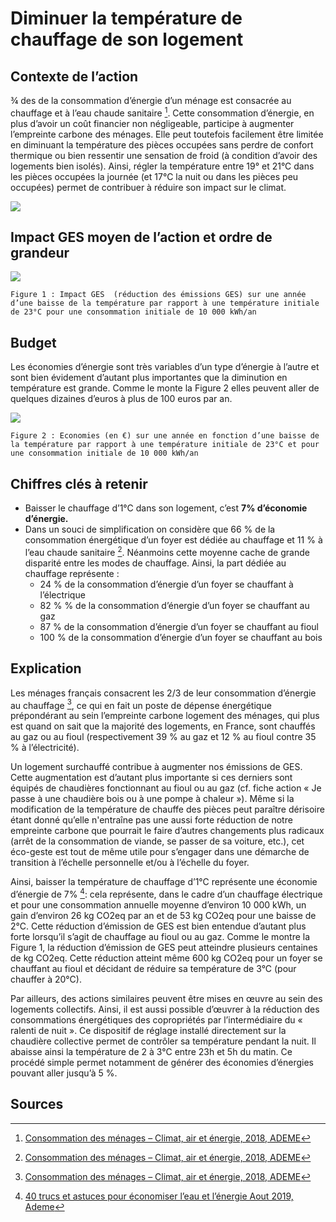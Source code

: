 # Diminuer la température de chauffage de son logement

## Contexte de l’action
¾ des de la consommation d’énergie d’un ménage est consacrée au chauffage et à l’eau chaude sanitaire [^1]. Cette consommation d’énergie, en plus d’avoir un coût financier non négligeable, participe à augmenter l’empreinte carbone des ménages. Elle peut toutefois facilement être limitée en diminuant la température des pièces occupées sans perdre de confort thermique ou bien ressentir une sensation de froid (à condition d’avoir des logements bien isolés). Ainsi, régler la température entre 19° et 21°C dans les pièces occupées la journée (et 17°C la nuit ou dans les pièces peu occupées) permet de contribuer à réduire son impact sur le climat.

![](https://ecolab-data.netlify.app/images/Chiffres-cles_limiter_temperature_logement.png)

## Impact GES moyen de l’action et ordre de grandeur

![](https://www.associationbilancarbone.fr/wp-content/uploads/2020/12/temperature-logement-fig1.jpg)

```Figure 1 : Impact GES  (réduction des émissions GES) sur une année d’une baisse de la température par rapport à une température initiale de 23°C pour une consommation initiale de 10 000 kWh/an ```

## Budget
Les économies d’énergie sont très variables d’un type d’énergie à l’autre et sont bien évidement d’autant plus importantes que la diminution en température est grande. Comme le monte la Figure 2 elles peuvent aller de quelques dizaines d’euros à plus de 100 euros par an.

![](https://www.associationbilancarbone.fr/wp-content/uploads/2020/12/temperature-logement-fig2.jpg)

```Figure 2 : Economies (en €) sur une année en fonction d’une baisse de la température par rapport à une température initiale de 23°C et pour une consommation initiale de 10 000 kWh/an ```

## Chiffres clés à retenir
- Baisser le chauffage d’1°C dans son logement, c’est **7% d’économie d’énergie.**
- Dans un souci de simplification on considère que 66 % de la consommation énergétique d’un foyer est dédiée au chauffage et 11 % à l’eau chaude sanitaire [^1]. Néanmoins cette moyenne cache de grande disparité entre les modes de chauffage. Ainsi, la part dédiée au chauffage représente :
	- 24 % de la consommation d’énergie d’un foyer se chauffant à l’électrique
	- 82 % % de la consommation d’énergie d’un foyer se chauffant au gaz
	- 87 % de la consommation d’énergie d’un foyer se chauffant au fioul
	- 100 % de la consommation d’énergie d’un foyer se chauffant au bois

## Explication
Les ménages français consacrent les 2/3 de leur consommation d’énergie au chauffage [^1], ce qui en fait un poste de dépense énergétique prépondérant au sein l’empreinte carbone logement des ménages, qui plus est quand on sait que la majorité des logements, en France, sont chauffés au gaz ou au fioul (respectivement 39 % au gaz et 12 % au fioul contre 35 % à l’électricité).

Un logement surchauffé contribue à augmenter nos émissions de GES. Cette augmentation est d’autant plus importante si ces derniers sont équipés de chaudières fonctionnant au fioul ou au gaz (cf. fiche action « Je passe à une chaudière bois ou à une pompe à chaleur »). Même si la modification de la température de chauffe des pièces peut paraître dérisoire étant donné qu’elle n'entraîne pas une aussi forte réduction de notre empreinte carbone que pourrait le faire d’autres changements plus radicaux (arrêt de la consommation de viande, se passer de sa voiture, etc.), cet éco-geste est tout de même utile pour s’engager dans une démarche de transition à l’échelle personnelle et/ou à l’échelle du foyer.

Ainsi, baisser la température de chauffage d’1°C représente une économie d’énergie de 7% [^2]: cela représente, dans le cadre d’un chauffage électrique et pour une consommation annuelle moyenne d’environ 10 000 kWh, un gain d’environ 26 kg CO2eq par an et de 53 kg CO2eq pour une baisse de 2°C. Cette réduction d’émission de GES est bien entendue d’autant plus forte lorsqu’il s’agit de chauffage au fioul ou au gaz. Comme le montre la Figure 1, la réduction d’émission de GES peut atteindre plusieurs centaines de kg CO2eq. Cette réduction atteint même 600 kg CO2eq pour un foyer se chauffant au fioul et décidant de réduire sa température de 3°C (pour chauffer à 20°C). 

Par ailleurs, des actions similaires peuvent être mises en œuvre au sein des logements collectifs. Ainsi, il est aussi possible d’œuvrer à la réduction des consommations énergétiques des copropriétés par l’intermédiaire du « ralenti de nuit ». Ce dispositif de réglage installé directement sur la chaudière collective permet de contrôler sa température pendant la nuit. Il abaisse ainsi la température de 2 à 3°C entre 23h et 5h du matin. Ce procédé simple permet notamment de générer des économies d’énergies pouvant aller jusqu’à 5 %.

## Sources
[^1]: [Consommation des ménages – Climat, air et énergie, 2018, ADEME](https://centre.ademe.fr/sites/default/files/climat-air-energie-chiffres-cles.pdf)
[^2]: [40 trucs et astuces pour économiser l’eau et l’énergie Aout 2019, Ademe](https://librairie.ademe.fr/cadic/1001/guide-pratique-economiser-eau-energie.pdf?modal=false)